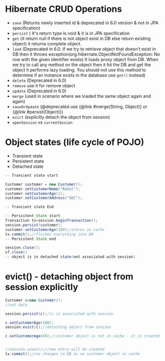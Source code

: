 # Hibernate CRUD Operations

- `save` (Returns newly inserted id & deprecated in 6.0 version & not in JPA specification) 
- `persist` ( It's return type is void & it is in JPA specification
- `get` (it return null if there is not object exist in DB else return existing object)
  it returns complete object. 
- `load` (Deprecated in 6.0. 
  if we try to retrieve object that doesn't exist in DB then it throws exception(org.hibernate.ObjectNotFoundException:  No row with the given identifier exists)
  It loads proxy object from DB. When we try to call any method on the object then it hit the DB and get the object
  it performs lazy loading.
  You should not use this method to determine if an instance exists in the database use `get()` instead)
- `delete` (Deprecated in 6.0)
- `remove` use it for remove object
- `update` (Deprecated in 6.0)
- `merge` (used in scenario where we loaded the same object again and again)
- `saveOrUpdate` (@deprecated use {@link #merge(String, Object)} or {@link #persist(Object)})
- `evict` (explicitly detach the object from session)
- `openSession` vs `currentSesion`

# Object states (life cycle of POJO)
- Transient state
- Persistent state
- Detached state

```java
-- Transient state start

Customer customer = new Customer();
customer.setCustomerName("Rahul");
customer.setCustomerAge(1);
customer.setCustomerAddress("SEC");

-- Transient state End	

-- Persistent State start
Transaction tx=session.beginTransaction();
session.persist(customer);
customer.setCustomerAge(100)//stores in cache
tx.commit();//flushes everything into DB
-- Persistent State end

session.close();
sf.close()
-- object is in detached state(not associated with session)				

```

# evict() - detaching object from session explicitly

```java
Customer c=new Customer();
//set data

session.persist(c);//c is associated with session

c.setCustomerAge(100);
session.evict(c);//detaching object from session

c.setCustomerAge(60);//customer object is not in cache - it is treated as transient object


//session.save(c);//new entry will be created
tx.commit();//no changes to DB as no customer object in cache 
```


